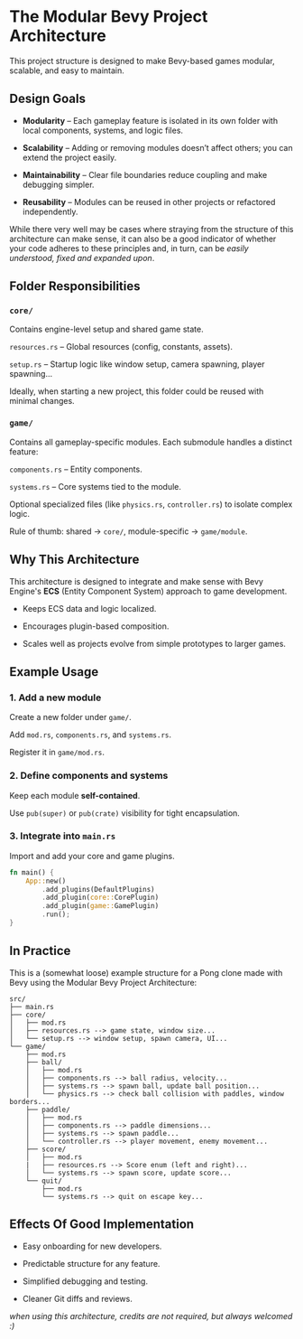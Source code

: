 # The Modular Bevy Project Architecture
This project structure is designed to make Bevy-based games modular, scalable, and easy to maintain.

## Design Goals

- **Modularity** – Each gameplay feature is isolated in its own folder with local components, systems, and logic files.

- **Scalability** – Adding or removing modules doesn’t affect others; you can extend the project easily.

- **Maintainability** – Clear file boundaries reduce coupling and make debugging simpler.

- **Reusability** – Modules can be reused in other projects or refactored independently.

While there very well may be cases where straying from the structure of this architecture can make sense,
it can also be a good indicator of whether your code adheres to these principles and, in turn, can be *easily understood, fixed and expanded upon*.

## Folder Responsibilities

### `core/`

Contains engine-level setup and shared game state.

`resources.rs` – Global resources (config, constants, assets).

`setup.rs` – Startup logic like window setup, camera spawning, player spawning...

Ideally, when starting a new project, this folder could be reused with minimal changes.

### `game/`

Contains all gameplay-specific modules.
Each submodule handles a distinct feature:

`components.rs` – Entity components.

`systems.rs` – Core systems tied to the module.

Optional specialized files (like `physics.rs`, `controller.rs`) to isolate complex logic.

Rule of thumb: shared →  `core/`, module-specific →  `game/module`.

## Why This Architecture

This architecture is designed to integrate and make sense with Bevy Engine's **ECS** (Entity Component System) approach to game development. 

- Keeps ECS data and logic localized.

- Encourages plugin-based composition.

- Scales well as projects evolve from simple prototypes to larger games.

## Example Usage

### 1. Add a new module

Create a new folder under `game/`.

Add `mod.rs`, `components.rs`, and `systems.rs`.

Register it in `game/mod.rs`.

### 2. Define components and systems

Keep each module **self-contained**.

Use `pub(super)` or `pub(crate)` visibility for tight encapsulation.

### 3. Integrate into `main.rs`

Import and add your core and game plugins.

```rust
fn main() {
    App::new()
        .add_plugins(DefaultPlugins)
        .add_plugin(core::CorePlugin)
        .add_plugin(game::GamePlugin)
        .run();
}
```

## In Practice

This is a (somewhat loose) example structure for a Pong clone made with Bevy using the Modular Bevy Project Architecture:

```
src/
├── main.rs
├── core/
│   ├── mod.rs
│   ├── resources.rs --> game state, window size...
│   └── setup.rs --> window setup, spawn camera, UI...
└── game/
    ├── mod.rs
    ├── ball/
    │   ├── mod.rs
    │   ├── components.rs --> ball radius, velocity...
    │   ├── systems.rs --> spawn ball, update ball position...
    │   └── physics.rs --> check ball collision with paddles, window borders...
    ├── paddle/
    │   ├── mod.rs
    │   ├── components.rs --> paddle dimensions...
    │   ├── systems.rs --> spawn paddle...
    │   └── controller.rs --> player movement, enemy movement...
    ├── score/
    │   ├── mod.rs
    |   ├── resources.rs --> Score enum (left and right)...
    │   └── systems.rs --> spawn score, update score...
    └── quit/
        ├── mod.rs
        └── systems.rs --> quit on escape key...
```

## Effects Of Good Implementation

- Easy onboarding for new developers.

- Predictable structure for any feature.

- Simplified debugging and testing.

- Cleaner Git diffs and reviews.

*when using this architecture, credits are not required, but always welcomed :)*

